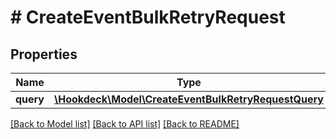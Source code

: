 # # CreateEventBulkRetryRequest

## Properties

Name | Type | Description | Notes
------------ | ------------- | ------------- | -------------
**query** | [**\Hookdeck\Model\CreateEventBulkRetryRequestQuery**](CreateEventBulkRetryRequestQuery.md) |  | [optional]

[[Back to Model list]](../../README.md#models) [[Back to API list]](../../README.md#endpoints) [[Back to README]](../../README.md)
